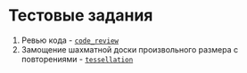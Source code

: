 # Тестовые задания
1. Ревью кода - [`code_review`](/code_review.py)
1. Замощение шахматной доски произвольного размера с повторениями - [`tessellation`](/tessellation.py)
 

